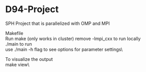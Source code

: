 # D94-Project
SPH Project that is parallelized with OMP and MPI


Makefile\
Run make (only works in cluster) remove -lmpi_cxx to run locally\
./main to run \
use ./main -h flag to see options for parameter settings\

To visualize the output\
make view\
